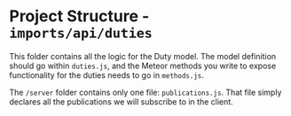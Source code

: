 # Project Structure - `imports/api/duties`

This folder contains all the logic for the Duty model. The model definition should go within `duties.js`, and the Meteor methods you write to expose functionality for the duties needs to go in `methods.js`. 

The `/server` folder contains only one file: `publications.js`. That file simply declares all the publications we will subscribe to in the client. 